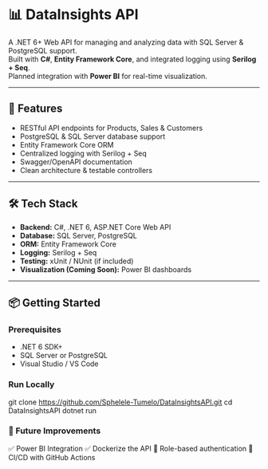 # 📊 DataInsights API

A .NET 6+ Web API for managing and analyzing data with SQL Server & PostgreSQL support.  
Built with **C#**, **Entity Framework Core**, and integrated logging using **Serilog + Seq**.  
Planned integration with **Power BI** for real-time visualization.

---

## 🚀 Features
- RESTful API endpoints for Products, Sales & Customers
- PostgreSQL & SQL Server database support
- Entity Framework Core ORM
- Centralized logging with Serilog + Seq
- Swagger/OpenAPI documentation
- Clean architecture & testable controllers

---

## 🛠️ Tech Stack
- **Backend:** C#, .NET 6, ASP.NET Core Web API  
- **Database:** SQL Server, PostgreSQL  
- **ORM:** Entity Framework Core  
- **Logging:** Serilog + Seq  
- **Testing:** xUnit / NUnit (if included)  
- **Visualization (Coming Soon):** Power BI dashboards  

---

## 📦 Getting Started

### Prerequisites
- .NET 6 SDK+
- SQL Server or PostgreSQL
- Visual Studio / VS Code

### Run Locally

git clone https://github.com/Sphelele-Tumelo/DataInsightsAPI.git
cd DataInsightsAPI
dotnet run

### 🔮 Future Improvements
✅ Power BI Integration
✅ Dockerize the API
🚧 Role-based authentication
🚧 CI/CD with GitHub Actions
